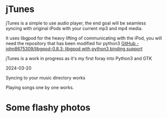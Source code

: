 # **jTunes**



jTunes is a simple to use audio player, the end goal will be seamless syncing with original iPods with your current mp3 and mp4 media.



It uses libgpod for the heavy lifting of communicating with the iPod, you will need the repository that has been modified for python3 [GitHub - john8675309/libgpod-0.8.3: libgpod with python3 binding support](https://github.com/john8675309/libgpod-0.8.3)



jTunes is a work in progress as it's my first foray into Python3 and GTK



2024-03-20

Syncing to your music directory works

Playing songs one by one works.



# Some flashy photos






